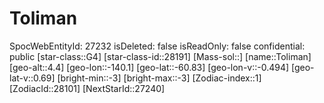 ﻿---
location: [-60.83,-140.1,4.4]
type: Station
tags:
- astro/Star

---

# Toliman

SpocWebEntityId: 27232
isDeleted: false
isReadOnly: false
confidential: public
[star-class::G4]
[star-class-id::28191]
[Mass-sol::]
[name::Toliman]
[geo-alt::4.4]
[geo-lon::-140.1]
[geo-lat::-60.83]
[geo-lon-v::-0.494]
[geo-lat-v::0.69]
[bright-min::-3]
[bright-max::-3]
[Zodiac-index::1]
[ZodiacId::28101]
[NextStarId::27240]

